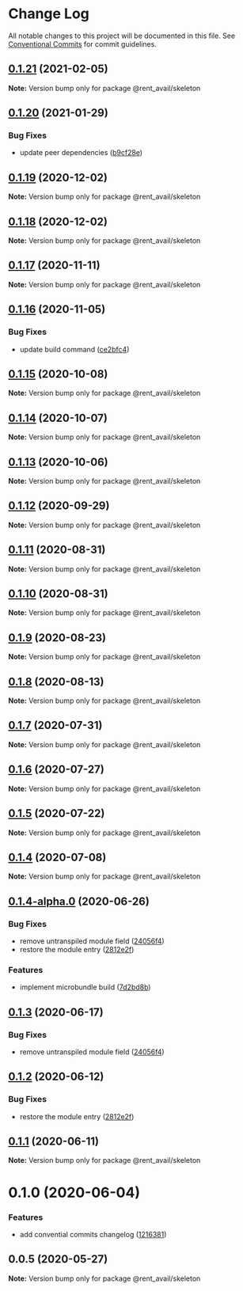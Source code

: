 # Change Log

All notable changes to this project will be documented in this file.
See [Conventional Commits](https://conventionalcommits.org) for commit guidelines.

## [0.1.21](https://github.com/rentalutions/elements/compare/@rent_avail/skeleton@0.1.20...@rent_avail/skeleton@0.1.21) (2021-02-05)

**Note:** Version bump only for package @rent_avail/skeleton





## [0.1.20](https://github.com/rentalutions/elements/compare/@rent_avail/skeleton@0.1.19...@rent_avail/skeleton@0.1.20) (2021-01-29)


### Bug Fixes

* update peer dependencies ([b9cf28e](https://github.com/rentalutions/elements/commit/b9cf28ea6daf7bcb028775cdcc12f1ac2a45280b))





## [0.1.19](https://github.com/rentalutions/elements/compare/@rent_avail/skeleton@0.1.18...@rent_avail/skeleton@0.1.19) (2020-12-02)

**Note:** Version bump only for package @rent_avail/skeleton





## [0.1.18](https://github.com/rentalutions/elements/compare/@rent_avail/skeleton@0.1.17...@rent_avail/skeleton@0.1.18) (2020-12-02)

**Note:** Version bump only for package @rent_avail/skeleton





## [0.1.17](https://github.com/rentalutions/elements/compare/@rent_avail/skeleton@0.1.16...@rent_avail/skeleton@0.1.17) (2020-11-11)

**Note:** Version bump only for package @rent_avail/skeleton





## [0.1.16](https://github.com/rentalutions/elements/compare/@rent_avail/skeleton@0.1.15...@rent_avail/skeleton@0.1.16) (2020-11-05)


### Bug Fixes

* update build command ([ce2bfc4](https://github.com/rentalutions/elements/commit/ce2bfc47d722b40d87bbad7806b727cc29e9712a))





## [0.1.15](https://github.com/rentalutions/elements/compare/@rent_avail/skeleton@0.1.14...@rent_avail/skeleton@0.1.15) (2020-10-08)

**Note:** Version bump only for package @rent_avail/skeleton





## [0.1.14](https://github.com/rentalutions/elements/compare/@rent_avail/skeleton@0.1.13...@rent_avail/skeleton@0.1.14) (2020-10-07)

**Note:** Version bump only for package @rent_avail/skeleton





## [0.1.13](https://github.com/rentalutions/elements/compare/@rent_avail/skeleton@0.1.12...@rent_avail/skeleton@0.1.13) (2020-10-06)

**Note:** Version bump only for package @rent_avail/skeleton





## [0.1.12](https://github.com/rentalutions/elements/compare/@rent_avail/skeleton@0.1.11...@rent_avail/skeleton@0.1.12) (2020-09-29)

**Note:** Version bump only for package @rent_avail/skeleton





## [0.1.11](https://github.com/rentalutions/elements/compare/@rent_avail/skeleton@0.1.10...@rent_avail/skeleton@0.1.11) (2020-08-31)

**Note:** Version bump only for package @rent_avail/skeleton





## [0.1.10](https://github.com/rentalutions/elements/compare/@rent_avail/skeleton@0.1.9...@rent_avail/skeleton@0.1.10) (2020-08-31)

**Note:** Version bump only for package @rent_avail/skeleton





## [0.1.9](https://github.com/rentalutions/elements/compare/@rent_avail/skeleton@0.1.8...@rent_avail/skeleton@0.1.9) (2020-08-23)

**Note:** Version bump only for package @rent_avail/skeleton





## [0.1.8](https://github.com/rentalutions/elements/compare/@rent_avail/skeleton@0.1.7...@rent_avail/skeleton@0.1.8) (2020-08-13)

**Note:** Version bump only for package @rent_avail/skeleton





## [0.1.7](https://github.com/rentalutions/elements/compare/@rent_avail/skeleton@0.1.6...@rent_avail/skeleton@0.1.7) (2020-07-31)

**Note:** Version bump only for package @rent_avail/skeleton





## [0.1.6](https://github.com/rentalutions/elements/compare/@rent_avail/skeleton@0.1.5...@rent_avail/skeleton@0.1.6) (2020-07-27)

**Note:** Version bump only for package @rent_avail/skeleton





## [0.1.5](https://github.com/rentalutions/elements/compare/@rent_avail/skeleton@0.1.4...@rent_avail/skeleton@0.1.5) (2020-07-22)

**Note:** Version bump only for package @rent_avail/skeleton





## [0.1.4](https://github.com/rentalutions/elements/compare/@rent_avail/skeleton@0.1.4-alpha.0...@rent_avail/skeleton@0.1.4) (2020-07-08)

**Note:** Version bump only for package @rent_avail/skeleton





## [0.1.4-alpha.0](https://github.com/rentalutions/elements/compare/@rent_avail/skeleton@0.1.0...@rent_avail/skeleton@0.1.4-alpha.0) (2020-06-26)


### Bug Fixes

* remove untranspiled module field ([24056f4](https://github.com/rentalutions/elements/commit/24056f4dcc4ab05fc8d0c604a0630d7b3a8aca3c))
* restore the module entry ([2812e2f](https://github.com/rentalutions/elements/commit/2812e2f5d71068ce37a8511d9b8c527b5d63efae))


### Features

* implement microbundle build ([7d2bd8b](https://github.com/rentalutions/elements/commit/7d2bd8b20990211f6d048a3f393d78ac15ce0142))





## [0.1.3](https://github.com/rentalutions/elements/compare/@rent_avail/skeleton@0.1.2...@rent_avail/skeleton@0.1.3) (2020-06-17)


### Bug Fixes

* remove untranspiled module field ([24056f4](https://github.com/rentalutions/elements/commit/24056f4dcc4ab05fc8d0c604a0630d7b3a8aca3c))





## [0.1.2](https://github.com/rentalutions/elements/compare/@rent_avail/skeleton@0.1.1...@rent_avail/skeleton@0.1.2) (2020-06-12)


### Bug Fixes

* restore the module entry ([2812e2f](https://github.com/rentalutions/elements/commit/2812e2f5d71068ce37a8511d9b8c527b5d63efae))





## [0.1.1](https://github.com/rentalutions/elements/compare/@rent_avail/skeleton@0.1.0...@rent_avail/skeleton@0.1.1) (2020-06-11)

**Note:** Version bump only for package @rent_avail/skeleton





# 0.1.0 (2020-06-04)


### Features

* add convential commits changelog ([1216381](https://github.com/rentalutions/elements/commit/1216381d4e1bb8eb8dea4a2293a8bb84662195a9))





## 0.0.5 (2020-05-27)

**Note:** Version bump only for package @rent_avail/skeleton

